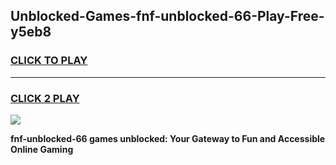 
## Unblocked-Games-fnf-unblocked-66-Play-Free-y5eb8
<h3>
<a href="https://premium76.site?title=fnf-unblocked-66&ref=10A">CLICK TO PLAY</a></h3>
<hr>

<h3>
<a href="https://premium76.site?title=fnf-unblocked-66&ref=10A">CLICK 2 PLAY</a>
  
</h3>

<a href="https://premium76.site?title=fnf-unblocked-66&ref=10A"><img src="https://clearcache.store/games.png"></a>


**fnf-unblocked-66 games unblocked: Your Gateway to Fun and Accessible Online Gaming**

